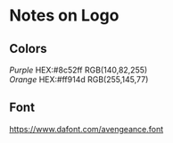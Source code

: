 # Notes on Logo

## Colors

*Purple* HEX:#8c52ff RGB(140,82,255)  
*Orange* HEX:#ff914d RGB(255,145,77)

## Font

https://www.dafont.com/avengeance.font
